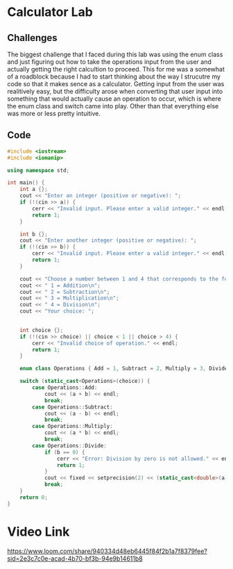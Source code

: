 # Calculator Lab

## Challenges
The biggest challenge that I faced during this lab was using the enum class and just figuring out how to take the operations input from 
the user and actually getting the right calcultion to proceed. This for me was a somewhat of a roadblock because I had to start thinking
about the way I strucutre my code so that it makes sence as a calculator. Getting input from the user was realitively easy, but the 
difficulty arose when converting that user input into something that would actually cause an operation to occur, which is where the
enum class and switch came into play. Other than that everything else was more or less pretty intuitive. 

## Code
```C++
#include <iostream>
#include <iomanip>

using namespace std;

int main() {
    int a {};
    cout << "Enter an integer (positive or negative): ";
    if (!(cin >> a)) {
        cerr << "Invalid input. Please enter a valid integer." << endl;
        return 1;
    }

    int b {};
    cout << "Enter another integer (positive or negative): ";
    if (!(cin >> b)) {
        cerr << "Invalid input. Please enter a valid integer." << endl;
        return 1;
    }

    cout << "Choose a number between 1 and 4 that corresponds to the following operations:\n";
    cout << " 1 = Addition\n";
    cout << " 2 = Subtraction\n";
    cout << " 3 = Multiplication\n";
    cout << " 4 = Division\n";
    cout << "Your choice: ";

         
    int choice {};
    if (!(cin >> choice) || choice < 1 || choice > 4) {
        cerr << "Invalid choice of operation." << endl;
        return 1;
    }

    enum class Operations { Add = 1, Subtract = 2, Multiply = 3, Divide = 4 };

    switch (static_cast<Operations>(choice)) {
        case Operations::Add:
            cout << (a + b) << endl;
            break;
        case Operations::Subtract:
            cout << (a - b) << endl;
            break;
        case Operations::Multiply:
            cout << (a * b) << endl;
            break;
        case Operations::Divide:
            if (b == 0) {
                cerr << "Error: Division by zero is not allowed." << endl;
                return 1;
            }
            cout << fixed << setprecision(2) << (static_cast<double>(a) / b) << endl;
            break;
    }
    return 0;
}
```
# Video Link
https://www.loom.com/share/940334d48eb6445f84f2b1a7f8379fee?sid=2e3c7c0e-acad-4b70-bf3b-94e9b14611b8
